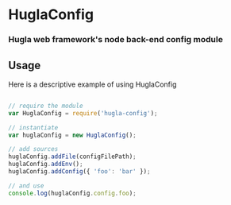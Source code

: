 # HuglaConfig
### Hugla web framework's node back-end config module

## Usage

Here is a descriptive example of using HuglaConfig

```javascript

// require the module
var HuglaConfig = require('hugla-config');

// instantiate
var huglaConfig = new HuglaConfig();

// add sources
huglaConfig.addFile(configFilePath);
huglaConfig.addEnv();
huglaConfig.addConfig({ 'foo': 'bar' });

// and use
console.log(huglaConfig.config.foo);

```